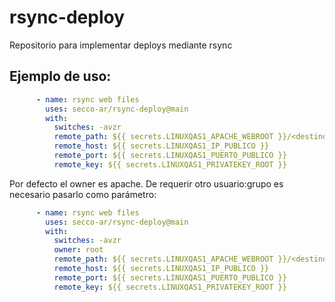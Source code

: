 # rsync-deploy
Repositorio para implementar deploys mediante rsync

## Ejemplo de uso:

```yaml
      - name: rsync web files
        uses: secco-ar/rsync-deploy@main
        with:
          switches: -avzr
          remote_path: ${{ secrets.LINUXQAS1_APACHE_WEBROOT }}/<destino>
          remote_host: ${{ secrets.LINUXQAS1_IP_PUBLICO }}
          remote_port: ${{ secrets.LINUXQAS1_PUERTO_PUBLICO }}
          remote_key: ${{ secrets.LINUXQAS1_PRIVATEKEY_ROOT }}
```

Por defecto el owner es apache. De requerir otro usuario:grupo es necesario pasarlo como parámetro:

```yaml
      - name: rsync web files
        uses: secco-ar/rsync-deploy@main
        with:
          switches: -avzr
          owner: root
          remote_path: ${{ secrets.LINUXQAS1_APACHE_WEBROOT }}/<destino>
          remote_host: ${{ secrets.LINUXQAS1_IP_PUBLICO }}
          remote_port: ${{ secrets.LINUXQAS1_PUERTO_PUBLICO }}
          remote_key: ${{ secrets.LINUXQAS1_PRIVATEKEY_ROOT }}
```
